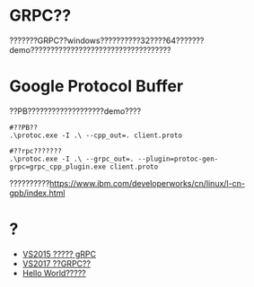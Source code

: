 # GRPC??

???????GRPC??windows??????????32????64???????demo???????????????????????????????????

# Google Protocol Buffer

??PB???????????????????demo????

```
#??PB??
.\protoc.exe -I .\ --cpp_out=. client.proto

#??rpc???????
.\protoc.exe -I .\ --grpc_out=. --plugin=protoc-gen-grpc=grpc_cpp_plugin.exe client.proto
```
??????????https://www.ibm.com/developerworks/cn/linux/l-cn-gpb/index.html


# ?
* [VS2015 ????? gRPC](https://blog.csdn.net/u011304970/article/details/75453509)
* [VS2017 ??GRPC??](https://blog.csdn.net/shan165310175/article/details/86618932)
* [Hello World?????](https://blog.csdn.net/shan165310175/article/details/86619128)